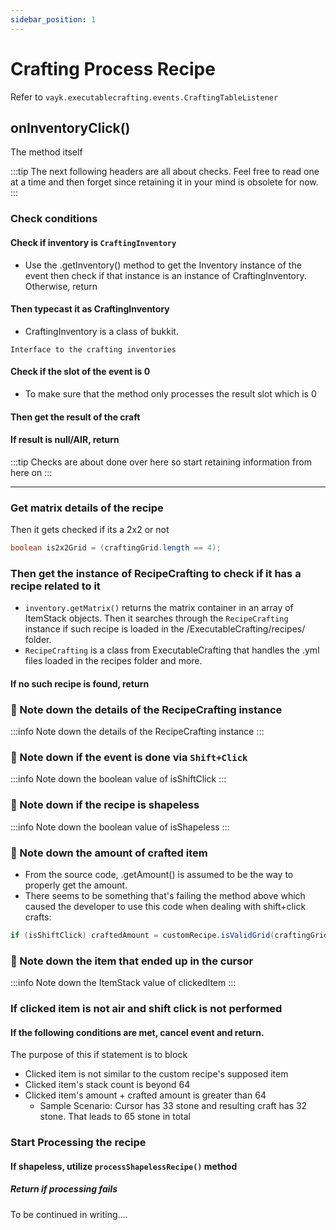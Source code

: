 ```yaml
---
sidebar_position: 1
---
```


# Crafting Process Recipe

Refer to `vayk.executablecrafting.events.CraftingTableListener`

## onInventoryClick()
The method itself

:::tip
The next following headers are all about checks.
Feel free to read one at a time and then forget since retaining it in your
mind is obsolete for now.
:::

### Check conditions

#### Check if inventory is `CraftingInventory`
- Use the .getInventory() method to get the Inventory instance of the event
then check if that instance is an instance of CraftingInventory. Otherwise, return

#### Then typecast it as CraftingInventory
- CraftingInventory is a class of bukkit.
```
Interface to the crafting inventories
```

#### Check if the slot of the event is 0
- To make sure that the method only processes the result slot which is 0

#### Then get the result of the craft

#### If result is null/AIR, return
:::tip
Checks are about done over here so start
retaining information from here on
:::

<hr />

### Get matrix details of the recipe 
Then it gets checked if its a 2x2 or not
```java
boolean is2x2Grid = (craftingGrid.length == 4);
```

### Then get the instance of RecipeCrafting to check if it has a recipe related to it
- `inventory.getMatrix()` returns the matrix container in an array of ItemStack objects.
Then it searches through the `RecipeCrafting` instance if such recipe is loaded in the /ExecutableCrafting/recipes/ folder.
- `RecipeCrafting` is a class from ExecutableCrafting that handles the .yml files loaded in the recipes folder and more.

#### If no such recipe is found, return

### 📝 Note down the details of the RecipeCrafting instance
:::info
Note down the details of the RecipeCrafting instance
:::

### 📝 Note down if the event is done via `Shift+Click`
:::info
Note down the boolean value of isShiftClick
:::

### 📝 Note down if the recipe is shapeless
:::info
Note down the boolean value of isShapeless
:::

### 📝 Note down the amount of crafted item
- From the source code, .getAmount() is assumed to be the way to properly get the amount.
- There seems to be something that's failing the method above which caused the developer to use this code when dealing
with shift+click crafts:
```java
if (isShiftClick) craftedAmount = customRecipe.isValidGrid(craftingGrid, is2x2Grid, true)*craftedAmount;
```

### 📝 Note down the item that ended up in the cursor
:::info
Note down the ItemStack value of clickedItem
:::

### If clicked item is not air and shift click is not performed

#### If the following conditions are met, cancel event and return.
The purpose of this if statement is to block 

- Clicked item is not similar to the custom recipe's supposed item
- Clicked item's stack count is beyond 64
- Clicked item's amount + crafted amount is greater than 64
    - Sample Scenario: Cursor has 33 stone and resulting craft has 32 stone. That leads to 65 stone in total

### Start Processing the recipe

#### If shapeless, utilize `processShapelessRecipe()` method
##### Return if processing fails


To be continued in writing....


